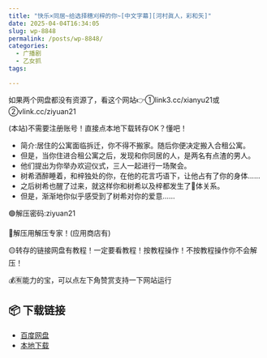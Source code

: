 ```yaml
---
title: "快乐×同居~给选择穗刈梓的你~[中文字幕][河村眞人，彩和矢]"
date: 2025-04-04T16:34:05
slug: wp-8848
permalink: /posts/wp-8848/
categories:
  - 广播剧
  - 乙女抓
tags:

---
```


如果两个网盘都没有资源了，看这个网站👉①link3.cc/xianyu21或②vlink.cc/ziyuan21

(本站)不需要注册账号！直接点本地下载转存OK？懂吧！

*   简介:居住的公寓面临拆迁，你不得不搬家。随后你便决定搬入合租公寓。
*   但是，当你住进合租公寓之后，发现和你同居的人，是两名有点渣的男人。
*   他们提出为你举办欢迎仪式，三人一起进行一场聚会。
*   树希酒醉睡着，和梓独处的你，在他的花言巧语下，让他占有了你的身体……
*   之后树希也醒了过来，就这样你和树希以及梓都发生了🥩体关系。
*   但是，渐渐地你似乎感受到了树希对你的爱意……

🟢解压密码:ziyuan21

🔵解压用解压专家！(应用商店有)

🟡转存的链接网盘有教程！一定要看教程！按教程操作！不按教程操作你不会解压！

💰🈶能力的宝，可以点左下角赞赏支持一下网站运行

## 📦 下载链接
- [百度网盘](https://blziyuan21.com/pay-download/8848?key=feb71eb8f4&down_id=0)
- [本地下载](https://blziyuan21.com/pay-download/8848?key=feb71eb8f4&down_id=1)

